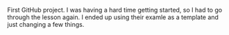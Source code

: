 First GitHub project. I was having a hard time getting started, so I had to go through the lesson again. I ended up using their examle as a template and just changing a few things. 
